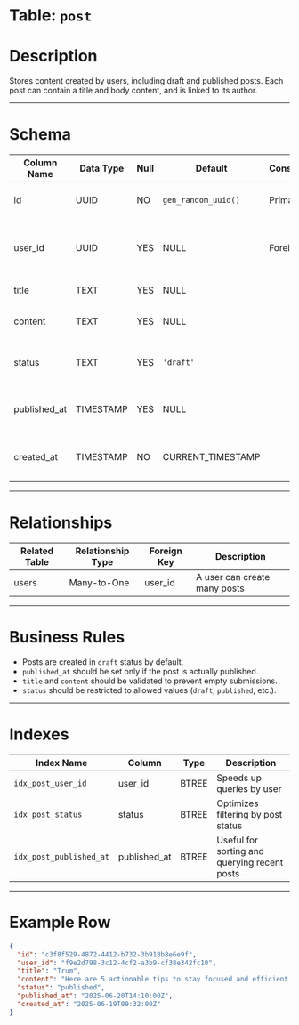 # Table: `post`

# Description

Stores content created by users, including draft and published posts. Each post can contain a title and body content, and is linked to its author.

---

# Schema

| Column Name   | Data Type | Null | Default             | Constraints | Description                                    |
| ------------- | --------- | ---- | ------------------- | ----------- | ---------------------------------------------- |
| id            | UUID      | NO   | `gen_random_uuid()` | Primary Key | Unique identifier for the post                 |
| user_id       | UUID      | YES  | NULL                | Foreign Key | References the user who created the post       |
| title         | TEXT      | YES  | NULL                |             | Title of the post                              |
| content       | TEXT      | YES  | NULL                |             | Body content of the post                       |
| status        | TEXT      | YES  | `'draft'`           |             | Status of the post: e.g., `draft`, `published` |
| published_at  | TIMESTAMP | YES  | NULL                |             | Timestamp when the post was published          |
| created_at    | TIMESTAMP | NO   | CURRENT_TIMESTAMP   |             | Timestamp of when the post was created         |

---

# Relationships

| Related Table | Relationship Type | Foreign Key | Description                  |
| ------------- | ----------------- | ----------- | ---------------------------- |
| users         | Many-to-One       | user_id     | A user can create many posts |

---

# Business Rules

* Posts are created in `draft` status by default.
* `published_at` should be set only if the post is actually published.
* `title` and `content` should be validated to prevent empty submissions.
* `status` should be restricted to allowed values (`draft`, `published`, etc.).

---

# Indexes

| Index Name              | Column        | Type  | Description                                  |
| ----------------------- | ------------- | ----- | -------------------------------------------- |
| `idx_post_user_id`      | user_id       | BTREE | Speeds up queries by user                    |
| `idx_post_status`       | status        | BTREE | Optimizes filtering by post status           |
| `idx_post_published_at` | published_at  | BTREE | Useful for sorting and querying recent posts |

---

# Example Row

```json
{
  "id": "c3f8f529-4872-4412-b732-3b918b8e6e9f",
  "user_id": "f9e2d798-3c12-4cf2-a3b9-cf38e342fc10",
  "title": "Trum",
  "content": "Here are 5 actionable tips to stay focused and efficient...",
  "status": "published",
  "published_at": "2025-06-20T14:10:00Z",
  "created_at": "2025-06-19T09:32:00Z"
}
```